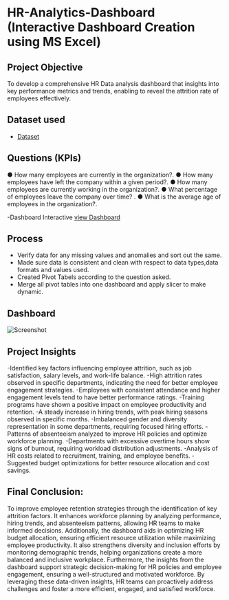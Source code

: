 # HR-Analytics-Dashboard (Interactive Dashboard Creation using MS Excel)
## Project Objective
To develop a comprehensive HR Data analysis dashboard that insights into key performance metrics and trends, enabling to reveal the attrition rate of employees effectively.

## Dataset used
- <a href= "https://github.com/Nikita-Raykar983/Excel-HR-Analytics-Dashboard/blob/main/Nikita_HR%20Analytics_Dashboard.xlsx"> Dataset</a>

## Questions (KPIs)
● How many employees are currently in the organization?.
● How many employees have left the company within a given period?.
● How many employees are currently working in the organization?.
● What percentage of employees leave the company over time? .
● What is the average age of employees in the organization?.

 -Dashboard Interactive  <a href="https://github.com/Nikita-Raykar983/Excel-HR-Analytics-Dashboard/blob/main/Screenshot.png">view Dashboard</a>

## Process
- Verify data for any missing values and anomalies and sort out the same.
- Made sure data is consistent and clean with respect to data types,data formats and values used.
- Created Pivot Tabels according to the question asked.
- Merge all pivot tables into one dashboard and apply slicer to make dynamic.

## Dashboard
![Screenshot](https://github.com/user-attachments/assets/42f432de-7589-4c7c-bded-97c78668773f)
 
## Project Insights
-Identified key factors influencing employee attrition, such as job satisfaction, salary levels, and work-life balance.
-High attrition rates observed in specific departments, indicating the need for better employee engagement strategies.
-Employees with consistent attendance and higher engagement levels tend to have better performance ratings.
-Training programs have shown a positive impact on employee productivity and retention.
-A steady increase in hiring trends, with peak hiring seasons observed in specific months.
-Imbalanced gender and diversity representation in some departments, requiring focused hiring efforts.
-Patterns of absenteeism analyzed to improve HR policies and optimize workforce planning.
-Departments with excessive overtime hours show signs of burnout, requiring workload distribution adjustments.
-Analysis of HR costs related to recruitment, training, and employee benefits.
-Suggested budget optimizations for better resource allocation and cost savings.

## Final Conclusion:
To improve employee retention strategies through the identification of key attrition factors. It enhances workforce planning by analyzing performance, hiring trends, and absenteeism patterns, allowing HR teams to make informed decisions. Additionally, the dashboard aids in optimizing HR budget allocation, ensuring efficient resource utilization while maximizing employee productivity. It also strengthens diversity and inclusion efforts by monitoring demographic trends, helping organizations create a more balanced and inclusive workplace. Furthermore, the insights from the dashboard support strategic decision-making for HR policies and employee engagement, ensuring a well-structured and motivated workforce. By leveraging these data-driven insights, HR teams can proactively address challenges and foster a more efficient, engaged, and satisfied workforce.
